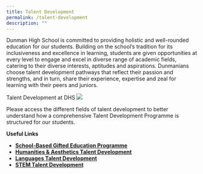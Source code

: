 ```yaml
---
title: Talent Development
permalink: /talent-development
description: ""
---
```

Dunman High School is committed to providing holistic and well-rounded education for our students. Building on the school’s tradition for its inclusiveness and excellence in learning, students are given opportunities at every level to engage and excel in diverse range of academic fields, catering to their diverse interests, aptitudes and aspirations. Dunmanians choose talent development pathways that reflect their passion and strengths, and in turn, share their experience, expertise and zeal for learning with their peers and juniors.


Talent Development at DHS
![](https://dunmanhigh.moe.edu.sg/wp-content/uploads/2020/05/Talent-Development-Diagram-1.gif)

Please access the different fields of talent development to better understand how a comprehensive Talent Development Programme is structured for our students.

**Useful Links**

*   [**School-Based Gifted Education Programme**](https://dunmanhigh.moe.edu.sg/td-sbge-programme/)
*   **[Humanities & Aesthetics Talent Development](https://dunmanhigh.moe.edu.sg/td-humanities-aesthetics-talent-development/)**
*   **[Languages Talent Development](https://dunmanhigh.moe.edu.sg/td-languages/)** 
*   **[STEM Talent Development](https://dunmanhigh.moe.edu.sg/td-stem/)**


